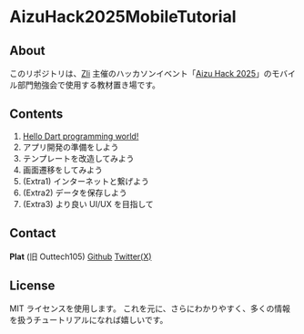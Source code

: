 # AizuHack2025MobileTutorial

## About

このリポジトリは、[Zli](https://zli.works) 主催のハッカソンイベント「[Aizu Hack 2025](https://2025.aizuhack.zli.works)」のモバイル部門勉強会で使用する教材置き場です。

## Contents

1. [Hello Dart programming world!](/ex1/content.md)
1. アプリ開発の準備をしよう
1. テンプレートを改造してみよう
1. 画面遷移をしてみよう
1. (Extra1) インターネットと繋げよう
1. (Extra2) データを保存しよう
1. (Extra3) より良い UI/UX を目指して

## Contact

**Plat** (旧 Outtech105)
[Github](https://github.com/Outtech105k)
[Twitter(X)](https://x.com/105techno)

## License

MIT ライセンスを使用します。
これを元に、さらにわかりやすく、多くの情報を扱うチュートリアルになれば嬉しいです。
